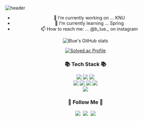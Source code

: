

![header](https://capsule-render.vercel.app/api?type=wave&color=gradient&customColorList=16&height=300&section=header&text=BLUE%20HWANG&fontSize=90)



<div align='center'>
 
- 🔭 I’m currently working on ... KNU
- 🌱 I’m currently learning ... Spring
- 📫 How to reach me: ... @b_lue._ on instagram


![Blue's GitHub stats](https://github-readme-stats.vercel.app/api?username=gytjd&show_icons=true&theme=radical)   

[![Solved.ac Profile](http://mazassumnida.wtf/api/generate_badge?boj=hys3396)](https://solved.ac/hys3396)
 
<h3 align="center">📚 Tech Stack 📚</h3>
<p align="center">
<img src="https://img.shields.io/badge/C-A8B9CC?style=flat-square&logo=C&logoColor=white"/>
 <img src="https://img.shields.io/badge/Python-3776AB?style=flat-square&logo=Python&logoColor=white"/>
 <img src="https://img.shields.io/badge/Java-2C2255?style=flat-square&logo=Java&logoColor=white"/>
 <br>
  <img src="https://img.shields.io/badge/HTML5-E34F26?style=flat-square&logo=Html&logoColor=white"/>
  <img src="https://img.shields.io/badge/CSS3-1572B6?style=flat-square&logo=Css&logoColor=white"/>
  <img src="https://img.shields.io/badge/JavaScript-F7DF1E?style=flat-square&logo=JavaScrpit&logoColor=white"/>
   <img src="https://img.shields.io/badge/React-61DAFB?style=flat-square&logo=React&logoColor=white"/>
 <br>
    <img src="https://img.shields.io/badge/Spring-6DB33F?style=flat-square&logo=Spring&logoColor=white"/>

</p>

<h3 align="center">🌈 Follow Me 🌈</h3>
<p align="center">
  <a href="https://velog.io/@hyeinisfree"><img src="https://img.shields.io/badge/Tech%20Blog-11B48A?style=flat-square&logo=Vimeo&logoColor=white&link=https://velog.io/@hyeinisfree"/></a>&nbsp
  <a href="https://www.instagram.com/hye_inisfree/"><img src="https://img.shields.io/badge/Instagram-E4405F?style=flat-square&logo=Instagram&logoColor=white&link=https://www.instagram.com/hye_inisfree/"/></a>&nbsp
  <a href="mailto:kimhyein7110@gmail.com"><img src="https://img.shields.io/badge/Gmail-d14836?style=flat-square&logo=Gmail&logoColor=white&link=kimhyein7110@gmail.com"/></a>
</p>
</div>
